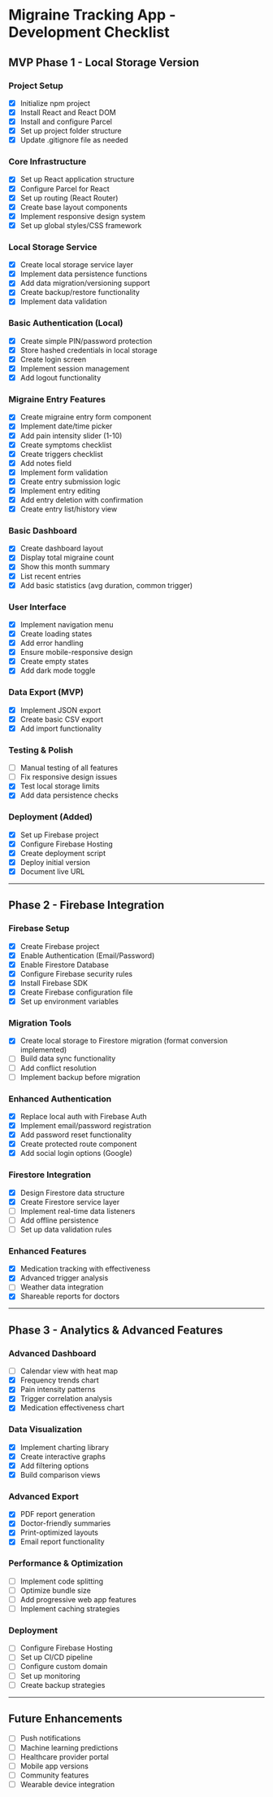 # Migraine Tracking App - Development Checklist

## MVP Phase 1 - Local Storage Version

### Project Setup
- [x] Initialize npm project
- [x] Install React and React DOM
- [x] Install and configure Parcel
- [x] Set up project folder structure
- [x] Update .gitignore file as needed

### Core Infrastructure
- [x] Set up React application structure
- [x] Configure Parcel for React
- [x] Set up routing (React Router)
- [x] Create base layout components
- [x] Implement responsive design system
- [x] Set up global styles/CSS framework

### Local Storage Service
- [x] Create local storage service layer
- [x] Implement data persistence functions
- [x] Add data migration/versioning support
- [x] Create backup/restore functionality
- [x] Implement data validation

### Basic Authentication (Local)
- [x] Create simple PIN/password protection
- [x] Store hashed credentials in local storage
- [x] Create login screen
- [x] Implement session management
- [x] Add logout functionality

### Migraine Entry Features
- [x] Create migraine entry form component
- [x] Implement date/time picker
- [x] Add pain intensity slider (1-10)
- [x] Create symptoms checklist
- [x] Create triggers checklist
- [x] Add notes field
- [x] Implement form validation
- [x] Create entry submission logic
- [x] Implement entry editing
- [x] Add entry deletion with confirmation
- [x] Create entry list/history view

### Basic Dashboard
- [x] Create dashboard layout
- [x] Display total migraine count
- [x] Show this month summary
- [x] List recent entries
- [x] Add basic statistics (avg duration, common trigger)

### User Interface
- [x] Implement navigation menu
- [x] Create loading states
- [x] Add error handling
- [x] Ensure mobile-responsive design
- [x] Create empty states
- [x] Add dark mode toggle

### Data Export (MVP)
- [x] Implement JSON export
- [x] Create basic CSV export
- [x] Add import functionality

### Testing & Polish
- [ ] Manual testing of all features
- [ ] Fix responsive design issues
- [x] Test local storage limits
- [x] Add data persistence checks

### Deployment (Added)
- [x] Set up Firebase project
- [x] Configure Firebase Hosting
- [x] Create deployment script
- [x] Deploy initial version
- [x] Document live URL

---

## Phase 2 - Firebase Integration

### Firebase Setup
- [x] Create Firebase project
- [x] Enable Authentication (Email/Password)
- [x] Enable Firestore Database
- [x] Configure Firebase security rules
- [x] Install Firebase SDK
- [x] Create Firebase configuration file
- [x] Set up environment variables

### Migration Tools
- [x] Create local storage to Firestore migration (format conversion implemented)
- [ ] Build data sync functionality
- [ ] Add conflict resolution
- [ ] Implement backup before migration

### Enhanced Authentication
- [x] Replace local auth with Firebase Auth
- [x] Implement email/password registration
- [x] Add password reset functionality
- [x] Create protected route component
- [x] Add social login options (Google)

### Firestore Integration
- [x] Design Firestore data structure
- [x] Create Firestore service layer
- [ ] Implement real-time data listeners
- [ ] Add offline persistence
- [ ] Set up data validation rules

### Enhanced Features
- [x] Medication tracking with effectiveness
- [x] Advanced trigger analysis
- [ ] Weather data integration
- [x] Shareable reports for doctors

---

## Phase 3 - Analytics & Advanced Features

### Advanced Dashboard
- [ ] Calendar view with heat map
- [x] Frequency trends chart
- [x] Pain intensity patterns
- [x] Trigger correlation analysis
- [x] Medication effectiveness chart

### Data Visualization
- [x] Implement charting library
- [x] Create interactive graphs
- [x] Add filtering options
- [x] Build comparison views

### Advanced Export
- [x] PDF report generation
- [x] Doctor-friendly summaries
- [x] Print-optimized layouts
- [x] Email report functionality

### Performance & Optimization
- [ ] Implement code splitting
- [ ] Optimize bundle size
- [ ] Add progressive web app features
- [ ] Implement caching strategies

### Deployment
- [ ] Configure Firebase Hosting
- [ ] Set up CI/CD pipeline
- [ ] Configure custom domain
- [ ] Set up monitoring
- [ ] Create backup strategies

---

## Future Enhancements
- [ ] Push notifications
- [ ] Machine learning predictions
- [ ] Healthcare provider portal
- [ ] Mobile app versions
- [ ] Community features
- [ ] Wearable device integration
